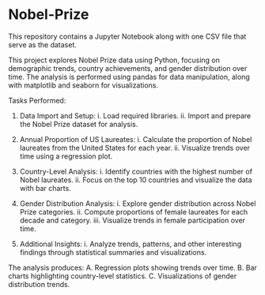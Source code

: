# Nobel-Prize

This repository contains a Jupyter Notebook along with one CSV file that serve as the dataset.

This project explores Nobel Prize data using Python, focusing on demographic trends, country achievements, and gender distribution over time. 
The analysis is performed using pandas for data manipulation, along with matplotlib and seaborn for visualizations.

Tasks Performed: 

1. Data Import and Setup:
    i. Load required libraries.
   ii. Import and prepare the Nobel Prize dataset for analysis.

2. Annual Proportion of US Laureates:
    i. Calculate the proportion of Nobel laureates from the United States for each year.
   ii. Visualize trends over time using a regression plot.

3. Country-Level Analysis:
    i. Identify countries with the highest number of Nobel laureates.
   ii. Focus on the top 10 countries and visualize the data with bar charts.

4. Gender Distribution Analysis:
     i. Explore gender distribution across Nobel Prize categories.
    ii. Compute proportions of female laureates for each decade and category.
   iii. Visualize trends in female participation over time.

5. Additional Insights:
   i. Analyze trends, patterns, and other interesting findings through statistical summaries and visualizations.


The analysis produces:
A. Regression plots showing trends over time.
B. Bar charts highlighting country-level statistics.
C. Visualizations of gender distribution trends.
